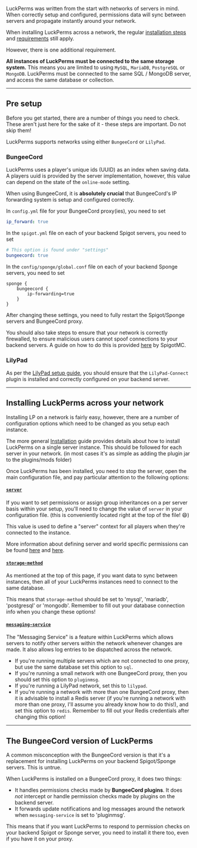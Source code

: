 LuckPerms was written from the start with networks of servers in mind. When correctly setup and configured, permissions data will sync between servers and propagate instantly around your network.

When installing LuckPerms across a network, the regular [installation steps](https://github.com/lucko/LuckPerms/wiki/Installation) and [requirements](https://github.com/lucko/LuckPerms/wiki/Installation#requirements) still apply.

However, there is one additional requirement.

**All instances of LuckPerms must be connected to the same storage system.** This means you are limited to using `MySQL`, `MariaDB`, `PostgreSQL` or `MongoDB`. LuckPerms must be connected to the same SQL / MongoDB server, and access the same database or collection.
___

## Pre setup
Before you get started, there are a number of things you need to check. These aren't just here for the sake of it - these steps are important. Do not skip them!

LuckPerms supports networks using either `BungeeCord` or `LilyPad`.

### BungeeCord
LuckPerms uses a player's unique ids (UUID) as an index when saving data. A players uuid is provided by the server implementation, however, this value can depend on the state of the `online-mode` setting.

When using BungeeCord, it is **absolutely crucial** that BungeeCord's IP forwarding system is setup and configured correctly.

In `config.yml` file for your BungeeCord proxy(ies), you need to set
```yml
ip_forward: true
```

In the `spigot.yml` file on each of your backend Spigot servers, you need to set
```yml
# This option is found under "settings"
bungeecord: true
```

In the `config/sponge/global.conf` file on each of your backend Sponge servers, you need to set
```hocon
sponge {
    bungeecord {
        ip-forwarding=true
    }
}
```

After changing these settings, you need to fully restart the Spigot/Sponge servers and BungeeCord proxy.

You should also take steps to ensure that your network is correctly firewalled, to ensure malicious users cannot spoof connections to your backend servers. A guide on how to do this is provided [here](https://www.spigotmc.org/wiki/firewall-guide/) by SpigotMC.

### LilyPad
As per the [LilyPad setup guide](http://www.lilypadmc.org/threads/connecting-your-bukkit-servers.13/), you should ensure that the `LilyPad-Connect` plugin is installed and correctly configured on your backend server.

___

## Installing LuckPerms across your network
Installing LP on a network is fairly easy, however, there are a number of configuration options which need to be changed as you setup each instance.

The more general [Installation](https://github.com/lucko/LuckPerms/wiki/Installation) guide provides details about how to install LuckPerms on a single server instance. This should be followed for each server in your network. (in most cases it's as simple as adding the plugin jar to the plugins/mods folder)

Once LuckPerms has been installed, you need to stop the server, open the main configuration file, and pay particular attention to the following options:

#### [`server`](https://github.com/lucko/LuckPerms/wiki/Configuration#server)

If you want to set permissions or assign group inheritances on a per server basis within your setup, you'll need to change the value of `server` in your configuration file. (this is conveniently located right at the top of the file! 😄)

This value is used to define a "server" context for all players when they're connected to the instance.

More information about defining server and world specific permissions can be found [here](https://github.com/lucko/LuckPerms/wiki/Advanced-Setup) and [here](https://github.com/lucko/LuckPerms/wiki/Context).

#### [`storage-method`](https://github.com/lucko/LuckPerms/wiki/Configuration#storage-method)

As mentioned at the top of this page, if you want data to sync between instances, then all of your LuckPerms instances need to connect to the same database. 

This means that `storage-method` should be set to 'mysql', 'mariadb', 'postgresql' or 'mongodb'. Remember to fill out your database connection info when you change these options!

#### [`messaging-service`](https://github.com/lucko/LuckPerms/wiki/Configuration#messaging-service)

The "Messaging Service" is a feature within LuckPerms which allows servers to notify other servers within the network whenever changes are made. It also allows log entries to be dispatched across the network.

* If you're running multiple servers which are not connected to one proxy, but use the same database set this option to `sql`.
* If you're running a small network with one BungeeCord proxy, then you should set this option to `pluginmsg`.
* If you're running a LilyPad network, set this to `lilypad`.
* If you're running a network with more than one BungeeCord proxy, then it is advisable to install a Redis server (if you're running a network with more than one proxy, I'll assume you already know how to do this!), and set this option to `redis`. Remember to fill out your Redis credentials after changing this option!

___

## The BungeeCord version of LuckPerms
A common misconception with the BungeeCord version is that it's a replacement for installing LuckPerms on your backend Spigot/Sponge servers. This is untrue.

When LuckPerms is installed on a BungeeCord proxy, it does two things:

* It handles permissions checks made by **BungeeCord plugins**. It does *not* intercept or handle permission checks made by plugins on the backend server.
* It forwards update notifications and log messages around the network when `messaging-service` is set to 'pluginmsg'.

This means that if you want LuckPerms to respond to permission checks on your backend Spigot or Sponge server, you need to install it there too, even if you have it on your proxy.
